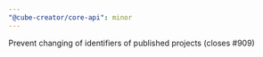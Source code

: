 ```yaml
---
"@cube-creator/core-api": minor
---
```


Prevent changing of identifiers of published projects (closes #909)

